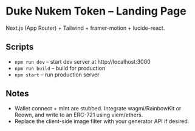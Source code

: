 # Duke Nukem Token – Landing Page

Next.js (App Router) + Tailwind + framer-motion + lucide-react.

## Scripts
- `npm run dev` – start dev server at http://localhost:3000
- `npm run build` – build for production
- `npm start` – run production server

## Notes
- Wallet connect + mint are stubbed. Integrate wagmi/RainbowKit or Reown, and write to an ERC-721 using viem/ethers.
- Replace the client-side image filter with your generator API if desired.
